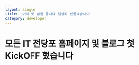 ```yaml
---
layout: single
title: "이제 첫 삽을 뜹니다 열심히 만들겠습니다"
category: developer
---
```


# 모든 IT 전당포 홈페이지 및 블로그 첫 KickOFF 했습니다

